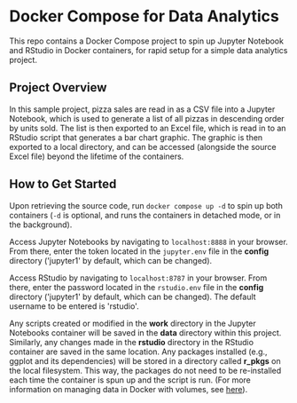 # Docker Compose for Data Analytics
This repo contains a Docker Compose project to spin up Jupyter Notebook and RStudio in Docker containers, for rapid setup for a simple data analytics project.

## Project Overview
In this sample project, pizza sales are read in as a CSV file into a Jupyter Notebook, which is used to generate a list of all pizzas in descending order by units sold. The list is then exported to an Excel file, which is read in to an RStudio script that generates a bar chart graphic. The graphic is then exported to a local directory, and can be accessed (alongside the source Excel file) beyond the lifetime of the containers.

## How to Get Started
Upon retrieving the source code, run ```docker compose up -d``` to spin up both containers (```-d``` is optional, and runs the containers in detached mode, or in the background).

Access Jupyter Notebooks by navigating to ```localhost:8888``` in your browser. From there, enter the token located in the ```jupyter.env``` file in the **config** directory ('jupyter1' by default, which can be changed).

Access RStudio by navigating to ```localhost:8787``` in your browser. From there, enter the password located in the ```rstudio.env``` file in the **config** directory ('jupyter1' by default, which can be changed). The default username to be entered is 'rstudio'.

Any scripts created or modified in the **work** directory in the Jupyter Notebooks container will be saved in the **data** directory within this project. Similarly, any changes made in the **rstudio** directory in the RStudio container are saved in the same location. Any packages installed (e.g., ggplot and its dependencies) will be stored in a directory called **r_pkgs** on the local filesystem. This way, the packages do not need to be re-installed each time the container is spun up and the script is run. (For more information on managing data in Docker with volumes, see [here](https://docs.docker.com/storage/volumes/#use-a-volume-with-docker-compose)).
